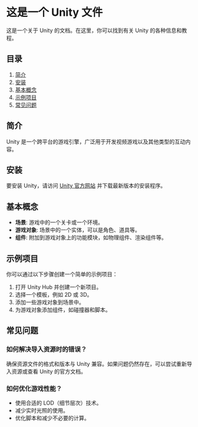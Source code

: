 # 这是一个 Unity 文件

这是一个关于 Unity 的文档。在这里，你可以找到有关 Unity 的各种信息和教程。

## 目录

1. [简介](#简介)
2. [安装](#安装)
3. [基本概念](#基本概念)
4. [示例项目](#示例项目)
5. [常见问题](#常见问题)

## 简介

Unity 是一个跨平台的游戏引擎，广泛用于开发视频游戏以及其他类型的互动内容。

## 安装

要安装 Unity，请访问 [Unity 官方网站](https://unity.com/) 并下载最新版本的安装程序。

## 基本概念

- **场景**: 游戏中的一个关卡或一个环境。
- **游戏对象**: 场景中的一个实体，可以是角色、道具等。
- **组件**: 附加到游戏对象上的功能模块，如物理组件、渲染组件等。

## 示例项目

你可以通过以下步骤创建一个简单的示例项目：

1. 打开 Unity Hub 并创建一个新项目。
2. 选择一个模板，例如 2D 或 3D。
3. 添加一些游戏对象到场景中。
4. 为游戏对象添加组件，如碰撞器和脚本。

## 常见问题

### 如何解决导入资源时的错误？

确保资源文件的格式和版本与 Unity 兼容。如果问题仍然存在，可以尝试重新导入资源或查看 Unity 的官方文档。

### 如何优化游戏性能？

- 使用合适的 LOD（细节层次）技术。
- 减少实时光照的使用。
- 优化脚本和减少不必要的计算。
